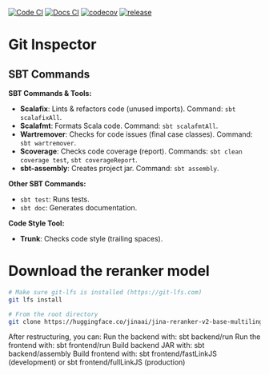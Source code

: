 [![Code CI](https://github.com/DiamondLightSource/pytac/actions/workflows/code.yml/badge.svg)](https://github.com/DiamondLightSource/pytac/actions/workflows/code.yml)
[![Docs CI](https://github.com/atomwalk12/PPS-22-git-insp/actions/workflows/gh-pages.yml/badge.svg)](https://github.com/atomwalk12/PPS-22-git-insp/actions/workflows/gh-pages.yml)
[![codecov](https://codecov.io/gh/atomwalk12/pps-22-git-insp/branch/main/graph/badge.svg)](https://codecov.io/gh/atomwalk12/pps-22-git-insp)
[![release](https://img.shields.io/github/v/tag/atomwalk12/pps-22-git-insp.svg?label=release)](https://github.com/atomwalk12/pps-22-git-insp/releases)

# Git Inspector

## SBT Commands

**SBT Commands & Tools:**

- **Scalafix**: Lints & refactors code (unused imports). Command: `sbt scalafixAll`.
- **Scalafmt**: Formats Scala code. Command: `sbt scalafmtAll`.
- **Wartremover**: Checks for code issues (final case classes). Command: `sbt wartremover`.
- **Scoverage**: Checks code coverage (report). Commands: `sbt clean coverage test`, `sbt coverageReport`.
- **sbt-assembly**: Creates project jar. Command: `sbt assembly`.

**Other SBT Commands:**

- `sbt test`: Runs tests.
- `sbt doc`: Generates documentation.

**Code Style Tool:**

- **Trunk**: Checks code style (trailing spaces).


# Download the reranker model

```bash
# Make sure git-lfs is installed (https://git-lfs.com)
git lfs install

# From the root directory
git clone https://huggingface.co/jinaai/jina-reranker-v2-base-multilingual reranker/jina-reranker-v2-base-multilingual
```


After restructuring, you can:
Run the backend with: sbt backend/run
Run the frontend with: sbt frontend/run
Build backend JAR with: sbt backend/assembly
Build frontend with: sbt frontend/fastLinkJS (development) or sbt frontend/fullLinkJS (production)

